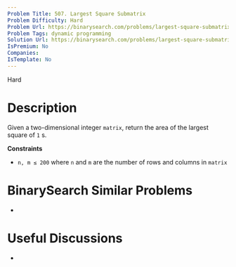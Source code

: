 ```yaml
---
Problem Title: 507. Largest Square Submatrix
Problem Difficulty: Hard
Problem Url: https://binarysearch.com/problems/largest-square-submatrix/
Problem Tags: dynamic programming
Solution Url: https://binarysearch.com/problems/largest-square-submatrix/solutions/
IsPremium: No
Companies: 
IsTemplate: No
---
```


<span style="color: ;">Hard</span>

# Description

Given a two-dimensional integer `matrix`, return the area of the largest square of `1` s.

**Constraints**

- `n, m ≤ 200` where `n` and `m` are the number of rows and columns in `matrix`

# BinarySearch Similar Problems

- []()

# Useful Discussions

- []()
